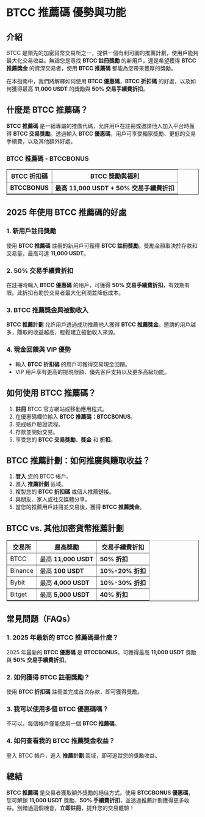 <h1>BTCC 推薦碼 優勢與功能</h1>
<h2>介紹</h2>
<p>BTCC 是領先的加密貨幣交易所之一，提供一個有利可圖的推薦計劃，使用戶能夠最大化交易收益。無論您是尋找 <strong>BTCC 註冊獎勵</strong> 的新用戶，還是希望獲得 <strong>BTCC 推薦獎金</strong> 的資深交易者，使用 <strong>BTCC 推薦碼</strong> 都能為您帶來豐厚的獎勵。</p>
<p>在本指南中，我們將解釋如何使用 <strong>BTCC 優惠碼</strong>，<strong>BTCC 折扣碼</strong> 的好處，以及如何獲得最高 <strong>11,000 USDT</strong> 的獎勵與 <strong>50% 交易手續費折扣</strong>。</p>

<h2>什麼是 BTCC 推薦碼？</h2>
<p><strong>BTCC 推薦碼</strong> 是一組專屬的推廣代碼，允許用戶在註冊或邀請他人加入平台時獲得 <strong>BTCC 交易獎勵</strong>。透過輸入 <strong>BTCC 優惠碼</strong>，用戶可享受獨家獎勵、更低的交易手續費，以及其他額外好處。</p>

<h3>BTCC 推薦碼 - BTCCBONUS</h3>
<table border="1">
    <tr>
        <th>BTCC 折扣碼</th>
        <th>BTCC 獎勵與福利</th>
    </tr>
    <tr>
        <td><strong>BTCCBONUS</strong></td>
        <td><strong>最高 11,000 USDT + 50% 交易手續費折扣</strong></td>
    </tr>
</table>

<h2>2025 年使用 BTCC 推薦碼的好處</h2>

<h3>1. 新用戶註冊獎勵</h3>
<p>使用 <strong>BTCC 推薦碼</strong> 註冊的新用戶可獲得 <strong>BTCC 註冊獎勵</strong>。獎勵金額取決於存款和交易量，最高可達 <strong>11,000 USDT</strong>。</p>

<h3>2. 50% 交易手續費折扣</h3>
<p>在註冊時輸入 <strong>BTCC 優惠碼</strong> 的用戶，可獲得 <strong>50% 交易手續費折扣</strong>，有效期有限。此折扣有助於交易者最大化利潤並降低成本。</p>

<h3>3. BTCC 推薦獎金與被動收入</h3>
<p><strong>BTCC 推薦計劃</strong> 允許用戶透過成功推薦他人獲得 <strong>BTCC 推薦獎金</strong>。邀請的用戶越多，賺取的收益越高，輕鬆建立被動收入來源。</p>

<h3>4. 現金回饋與 VIP 優勢</h3>
<ul>
    <li>輸入 <strong>BTCC 折扣碼</strong> 的用戶可獲得交易現金回饋。</li>
    <li>VIP 用戶享有更高的提現限額、優先客戶支持以及更多高級功能。</li>
</ul>

<h2>如何使用 BTCC 推薦碼？</h2>
<ol>
    <li><strong>註冊</strong> BTCC 官方網站或移動應用程式。</li>
    <li>在優惠碼欄位輸入 <strong>BTCC 推薦碼：BTCCBONUS</strong>。</li>
    <li>完成帳戶驗證流程。</li>
    <li>存款並開始交易。</li>
    <li>享受您的 <strong>BTCC 交易獎勵</strong>、<strong>獎金</strong> 和 <strong>折扣</strong>。</li>
</ol>

<h2>BTCC 推薦計劃：如何推廣與賺取收益？</h2>
<ol>
    <li><strong>登入</strong> 您的 BTCC 帳戶。</li>
    <li>進入 <strong>推薦計劃</strong> 區域。</li>
    <li>複製您的 <strong>BTCC 折扣碼</strong> 或個人推薦鏈接。</li>
    <li>與朋友、家人或社交媒體分享。</li>
    <li>當您的推薦用戶註冊並交易後，獲得 <strong>BTCC 推薦獎金</strong>。</li>
</ol>

<h2>BTCC vs. 其他加密貨幣推薦計劃</h2>
<table border="1">
    <tr>
        <th>交易所</th>
        <th>最高獎勵</th>
        <th>交易手續費折扣</th>
    </tr>
    <tr>
        <td>BTCC</td>
        <td>最高 <strong>11,000 USDT</strong></td>
        <td><strong>50% 折扣</strong></td>
    </tr>
    <tr>
        <td>Binance</td>
        <td>最高 <strong>100 USDT</strong></td>
        <td><strong>10%-20% 折扣</strong></td>
    </tr>
    <tr>
        <td>Bybit</td>
        <td>最高 <strong>4,000 USDT</strong></td>
        <td><strong>10%-30% 折扣</strong></td>
    </tr>
    <tr>
        <td>Bitget</td>
        <td>最高 <strong>5,000 USDT</strong></td>
        <td><strong>40% 折扣</strong></td>
    </tr>
</table>

<h2>常見問題（FAQs）</h2>

<h3>1. 2025 年最新的 BTCC 推薦碼是什麼？</h3>
<p>2025 年最新的 <strong>BTCC 優惠碼</strong> 是 <strong>BTCCBONUS</strong>，可獲得最高 <strong>11,000 USDT</strong> 獎勵與 <strong>50% 交易手續費折扣</strong>。</p>

<h3>2. 如何獲得 BTCC 註冊獎勵？</h3>
<p>使用 <strong>BTCC 折扣碼</strong> 註冊並完成首次存款，即可獲得獎勵。</p>

<h3>3. 我可以使用多個 BTCC 優惠碼嗎？</h3>
<p>不可以，每個帳戶僅能使用一個 <strong>BTCC 推薦碼</strong>。</p>

<h3>4. 如何查看我的 BTCC 推薦獎金收益？</h3>
<p>登入 BTCC 帳戶，進入 <strong>推薦計劃</strong> 區域，即可追蹤您的獎勵收益。</p>

<h2>總結</h2>
<p><strong>BTCC 推薦碼</strong> 是交易者獲取額外獎勵的絕佳方式。使用 <strong>BTCCBONUS 優惠碼</strong>，您可解鎖 <strong>11,000 USDT</strong> 獎勵、<strong>50% 手續費折扣</strong>，並透過推薦計劃獲得更多收益。別錯過這個機會，<strong>立即註冊</strong>，提升您的交易體驗！</p>
